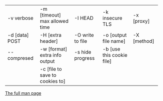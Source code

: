 |                |                                |                   |                              |                   |
|----------------|--------------------------------|-------------------|------------------------------|-------------------|
| -v  verbose    | -m [timeout]  max allowed time | -I  HEAD          | -k  insecure TLS             | -x [proxy]        |
| -d [data] POST | -H [extra header]              | -O  write to file | -o  [output file name]       | -X  [method]      |
| --compresed    | -w [format] extra info output  | -s  hide progress | -b  [use this cookie file]   |                   |
|                | -c [file to save to cookies to]|                   |                              |                   |

[The full man page](http://curl.haxx.se/docs/manpage.html)
